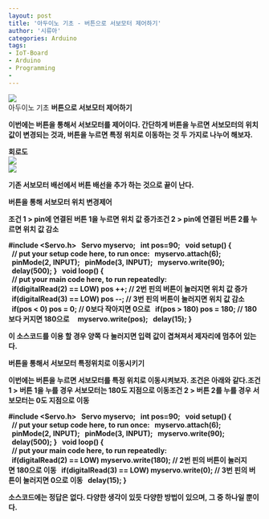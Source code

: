 ```yaml
---
layout: post
title: '아두이노 기초 - 버튼으로 서보모터 제어하기'
author: '시류아'
categories: Arduino
tags:
- IoT-Board
- Arduino
- Programming
-
---
```



<script> location.href='https://cafe.naver.com/develoid/776070' ; </script>

<div>
 <div>
  <img src="https://dthumb-phinf.pstatic.net/?src=%22http%3A%2F%2Fblogfiles.naver.net%2FMjAxNzAxMTlfMjIy%2FMDAxNDg0NzgxODY2Nzc0._7PjKUMMj9JuNNgMyASPOHJZsN6ueuVRGymTgNGxOXQg.KdoD2oreokf9yJaiWqpjF6BJHDf8M0cvuQO97iK5dfkg.JPEG.searphiel9%2Farduino_logo.jpg%22&amp;type=cafe_wa740">
 </div>
</div>
<div>
 <div>
  <div>
   아두이노 기초
   <b>버튼으로 서보모터 제어하기
  </div>
 </div>
</div>
<div>
 <p>이번에는 버튼을 통해서 서보모터를 제어이다. 간단하게 버튼을 누르면 서보모터의 위치값이 변경되는 것과, 버튼을 누르면 특정 위치로 이동하는 것 두 가지로 나누어 해보자.</p>
</div>
<div>
 <div>
  <div></div>
 </div>
</div>
<div>
 <div>
  <div>
   회로도
  </div>
 </div>
</div>
<div>
 <div>
  <img src="https://dthumb-phinf.pstatic.net/?src=%22http%3A%2F%2Fblogfiles.naver.net%2FMjAxNzAxMTlfMjYx%2FMDAxNDg0NzgyMDE0NjE3.fInJsqzSw3CtfUcWm7ycZw5PaSBVS13a5IYi_PXRjpsg.C160WZNaLwm-xxzk8Sef1Az8qxFeilO85rYl5R-zXLEg.PNG.searphiel9%2F1.png%22&amp;type=cafe_wa740">
 </div>
</div>
<div>
 <div>
  <img src="https://dthumb-phinf.pstatic.net/?src=%22http%3A%2F%2Fblogfiles.naver.net%2FMjAxNzAxMTlfOTkg%2FMDAxNDg0NzgyMDE0NjUx.4njo7CEIsK6YZpGKoATekvMa_21cLeVGEHvKuJFcKvUg.oUKkBYCDgMT3rwphZ4v-CSg2rOunMAnyoawXn97The4g.PNG.searphiel9%2F2.png%22&amp;type=cafe_wa740">
 </div>
</div>
<div>
 <p>기존 서보모터 배선에서 버튼 배선을 추가 하는 것으로 끝이 난다.</p>
</div>
<div>
 <div>
  <div></div>
 </div>
</div>
<div>
 <div>
  <div>
   버튼을 통해 서보모터 위치 변경제어
  </div>
 </div>
</div>
<div>
 <p><span>조건 1 &gt; pin에 연결된 버튼 1을 누르면 위치 값 증가<b></span><span>조건 2 &gt; pin에 연결된 버튼 2를 누르면 위치 값 감소</span></p>
</div>
<div>
 <div>
  <div>
   #include&nbsp;&lt;Servo.h&gt;
   <b>&nbsp;
   <b>Servo&nbsp;myservo;
   <b>&nbsp;
   <b>int&nbsp;pos=90;
   <b>&nbsp;
   <b>void&nbsp;setup()&nbsp;{
   <b>&nbsp;&nbsp;//&nbsp;put&nbsp;your&nbsp;setup&nbsp;code&nbsp;here,&nbsp;to&nbsp;run&nbsp;once:
   <b>&nbsp;&nbsp;myservo.attach(6);
   <b>&nbsp;&nbsp;pinMode(2,&nbsp;INPUT);
   <b>&nbsp;&nbsp;pinMode(3,&nbsp;INPUT);
   <b>&nbsp;&nbsp;myservo.write(90);
   <b>&nbsp;&nbsp;delay(500);
   <b>}
   <b>&nbsp;
   <b>void&nbsp;loop()&nbsp;{
   <b>&nbsp;&nbsp;//&nbsp;put&nbsp;your&nbsp;main&nbsp;code&nbsp;here,&nbsp;to&nbsp;run&nbsp;repeatedly:
   <b>&nbsp;&nbsp;if(digitalRead(2)&nbsp;==&nbsp;LOW)&nbsp;pos&nbsp;++;&nbsp;//&nbsp;2번&nbsp;핀의&nbsp;버튼이&nbsp;눌러지면&nbsp;위치&nbsp;값&nbsp;증가
   <b>&nbsp;&nbsp;if(digitalRead(3)&nbsp;==&nbsp;LOW)&nbsp;pos&nbsp;--;&nbsp;//&nbsp;3번&nbsp;핀의&nbsp;버튼이&nbsp;눌러지면&nbsp;위치&nbsp;값&nbsp;감소
   <b>&nbsp;
   <b>&nbsp;&nbsp;if(pos&nbsp;&lt;&nbsp;0)&nbsp;pos&nbsp;=&nbsp;0;&nbsp;//&nbsp;0보다&nbsp;작아지면&nbsp;0으로
   <b>&nbsp;&nbsp;if(pos&nbsp;&gt;&nbsp;180)&nbsp;pos&nbsp;=&nbsp;180;&nbsp;//&nbsp;180보다&nbsp;커지면&nbsp;180으로
   <b>&nbsp;
   <b>&nbsp;&nbsp;myservo.write(pos);
   <b>&nbsp;&nbsp;delay(15);
   <b>}
  </div>
 </div>
</div>
<div>
 <p>이 소스코드를 이용 할 경우 양쪽 다 눌러지면 입력 값이 겹쳐져서 제자리에 멈추어 있는다.</p>
</div>
<div>
 <div>
  <div></div>
 </div>
</div>
<div>
 <div>
  <div>
   버튼을 통해서 서보모터 특정위치로 이동시키기
  </div>
 </div>
</div>
<div>
 <p><span>이번에는 버튼을 누르면 서보모터를 특정 위치로 이동시켜보자. 조건은 아래와 같다.<b></span><span><b></span><span>조건 1 &gt; 버튼 1을 누를 경우 서보모터는 180도 지점으로 이동<b></span><span>조건 2 &gt; 버튼 2를 누를 경우 서보모터는 0도 지점으로 이동</span><span><b></span><span></span></p>
</div>
<div>
 <div>
  <div>
   #include&nbsp;&lt;Servo.h&gt;
   <b>&nbsp;
   <b>Servo&nbsp;myservo;
   <b>&nbsp;
   <b>int&nbsp;pos=90;
   <b>&nbsp;
   <b>void&nbsp;setup()&nbsp;{
   <b>&nbsp;&nbsp;//&nbsp;put&nbsp;your&nbsp;setup&nbsp;code&nbsp;here,&nbsp;to&nbsp;run&nbsp;once:
   <b>&nbsp;&nbsp;myservo.attach(6);
   <b>&nbsp;&nbsp;pinMode(2,&nbsp;INPUT);
   <b>&nbsp;&nbsp;pinMode(3,&nbsp;INPUT);
   <b>&nbsp;&nbsp;myservo.write(90);
   <b>&nbsp;&nbsp;delay(500);
   <b>}
   <b>&nbsp;
   <b>void&nbsp;loop()&nbsp;{
   <b>&nbsp;&nbsp;//&nbsp;put&nbsp;your&nbsp;main&nbsp;code&nbsp;here,&nbsp;to&nbsp;run&nbsp;repeatedly:
   <b>&nbsp;&nbsp;if(digitalRead(2)&nbsp;==&nbsp;LOW)&nbsp;myservo.write(180);&nbsp;//&nbsp;2번&nbsp;핀의&nbsp;버튼이&nbsp;눌러지면&nbsp;180으로&nbsp;이동
   <b>&nbsp;&nbsp;if(digitalRead(3)&nbsp;==&nbsp;LOW)&nbsp;myservo.write(0);&nbsp;//&nbsp;3번&nbsp;핀의&nbsp;버튼이&nbsp;눌러지면&nbsp;0으로&nbsp;이동
   <b>&nbsp;&nbsp;delay(15);
   <b>}
  </div>
 </div>
</div>
<div>
 <div>
  <div></div>
 </div>
</div>
<div>
 <p>소스코드에는 정답은 없다. 다양한 생각이 있듯 다양한 방법이 있으며, 그 중 하나일 뿐이다.</p>
</div>
